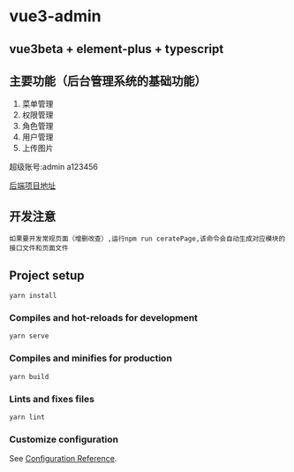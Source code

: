 # vue3-admin

## vue3beta + element-plus + typescript 

## 主要功能（后台管理系统的基础功能）

1. 菜单管理
2. 权限管理
3. 角色管理
4. 用户管理
5. 上传图片

超级账号:admin a123456

 [后端项目地址](https://github.com/lzh-kf/node)

 ## 开发注意
 ```
 如果要开发常规页面（增删改查）,运行npm run ceratePage,该命令会自动生成对应模块的接口文件和页面文件
 ```

## Project setup
```
yarn install
```

### Compiles and hot-reloads for development
```
yarn serve
```

### Compiles and minifies for production
```
yarn build
```

### Lints and fixes files
```
yarn lint
```

### Customize configuration
See [Configuration Reference](https://cli.vuejs.org/config/).
